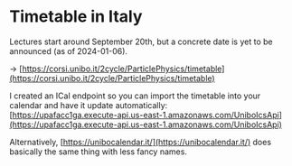 # Timetable in Italy

Lectures start around September 20th, but a concrete date is yet to be announced (as of 2024-01-06).

→ [https://corsi.unibo.it/2cycle/ParticlePhysics/timetable](https://corsi.unibo.it/2cycle/ParticlePhysics/timetable)

I created an ICal endpoint so you can import the timetable into your calendar and have it update automatically:\
[https://upafacc1ga.execute-api.us-east-1.amazonaws.com/UniboIcsApi](https://upafacc1ga.execute-api.us-east-1.amazonaws.com/UniboIcsApi)

Alternatively, [https://unibocalendar.it/](https://unibocalendar.it/) does basically the same thing with less fancy names.
